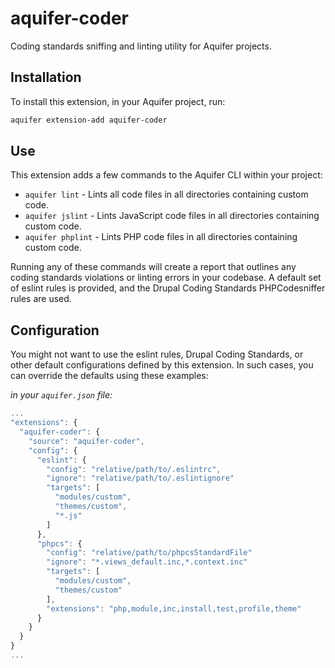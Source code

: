 # aquifer-coder
Coding standards sniffing and linting utility for Aquifer projects.

## Installation
To install this extension, in your Aquifer project, run:

```bash
aquifer extension-add aquifer-coder
```

## Use
This extension adds a few commands to the Aquifer CLI within your project:

* `aquifer lint` - Lints all code files in all directories containing custom code.
* `aquifer jslint` - Lints JavaScript code files in all directories containing custom code.
* `aquifer phplint` - Lints PHP code files in all directories containing custom code.

Running any of these commands will create a report that outlines any coding standards violations or linting errors in your codebase. A default set of eslint rules is provided, and the Drupal Coding Standards PHPCodesniffer rules are used.

## Configuration
You might not want to use the eslint rules, Drupal Coding Standards, or other default configurations defined by this extension. In such cases, you can override the defaults using these examples:

_in your `aquifer.json` file:_
```javascript
...
"extensions": {
  "aquifer-coder": {
    "source": "aquifer-coder",
    "config": {
      "eslint": {
        "config": "relative/path/to/.eslintrc",
        "ignore": "relative/path/to/.eslintignore"
        "targets": [
          "modules/custom",
          "themes/custom",
          "*.js"
        ]
      },
      "phpcs": {
        "config": "relative/path/to/phpcsStandardFile"
        "ignore": "*.views_default.inc,*.context.inc"
        "targets": [
          "modules/custom",
          "themes/custom"
        ],
        "extensions": "php,module,inc,install,test,profile,theme"
      }
    }
  }
}
...

```
